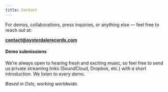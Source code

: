 ```yaml
---
title: Contact
---
```


For demos, collaborations, press inquiries, or anything else — feel free to reach out at:

**contact@oysterdalerecords.com**

#### Demo submissions

We’re always open to hearing fresh and exciting music, so feel free to send us private 
streaming links (SoundCloud, Dropbox, etc.) with a short introduction.
We listen to every demo.

*Based in Oslo, working worldwide.*
